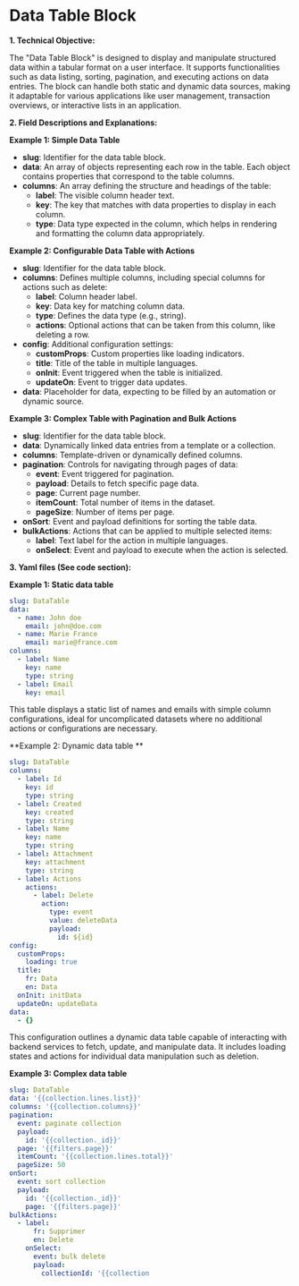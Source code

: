 # Data Table Block


**1. Technical Objective:**

The "Data Table Block" is designed to display and manipulate structured data within a tabular format on a user interface. It supports functionalities such as data listing, sorting, pagination, and executing actions on data entries. The block can handle both static and dynamic data sources, making it adaptable for various applications like user management, transaction overviews, or interactive lists in an application.

**2. Field Descriptions and Explanations:**

**Example 1: Simple Data Table**
- **slug**: Identifier for the data table block.
- **data**: An array of objects representing each row in the table. Each object contains properties that correspond to the table columns.
- **columns**: An array defining the structure and headings of the table:
  - **label**: The visible column header text.
  - **key**: The key that matches with data properties to display in each column.
  - **type**: Data type expected in the column, which helps in rendering and formatting the column data appropriately.

**Example 2: Configurable Data Table with Actions**
- **slug**: Identifier for the data table block.
- **columns**: Defines multiple columns, including special columns for actions such as delete:
  - **label**: Column header label.
  - **key**: Data key for matching column data.
  - **type**: Defines the data type (e.g., string).
  - **actions**: Optional actions that can be taken from this column, like deleting a row.
- **config**: Additional configuration settings:
  - **customProps**: Custom properties like loading indicators.
  - **title**: Title of the table in multiple languages.
  - **onInit**: Event triggered when the table is initialized.
  - **updateOn**: Event to trigger data updates.
- **data**: Placeholder for data, expecting to be filled by an automation or dynamic source.

**Example 3: Complex Table with Pagination and Bulk Actions**
- **slug**: Identifier for the data table block.
- **data**: Dynamically linked data entries from a template or a collection.
- **columns**: Template-driven or dynamically defined columns.
- **pagination**: Controls for navigating through pages of data:
  - **event**: Event triggered for pagination.
  - **payload**: Details to fetch specific page data.
  - **page**: Current page number.
  - **itemCount**: Total number of items in the dataset.
  - **pageSize**: Number of items per page.
- **onSort**: Event and payload definitions for sorting the table data.
- **bulkActions**: Actions that can be applied to multiple selected items:
  - **label**: Text label for the action in multiple languages.
  - **onSelect**: Event and payload to execute when the action is selected.

**3. Yaml files (See code section):**

**Example 1: Static data table**
```yaml
slug: DataTable
data:
  - name: John doe
    email: john@doe.com
  - name: Marie France
    email: marie@france.com
columns:
  - label: Name
    key: name
    type: string
  - label: Email
    key: email
```
This table displays a static list of names and emails with simple column configurations, ideal for uncomplicated datasets where no additional actions or configurations are necessary.

**Example 2: Dynamic data table **
```yaml
slug: DataTable
columns:
  - label: Id
    key: id
    type: string
  - label: Created
    key: created
    type: string
  - label: Name
    key: name
    type: string
  - label: Attachment
    key: attachment
    type: string
  - label: Actions
    actions:
      - label: Delete
        action:
          type: event
          value: deleteData
          payload:
            id: ${id}
config:
  customProps:
    loading: true
  title:
    fr: Data
    en: Data
  onInit: initData
  updateOn: updateData
data:
  - {}
```
This configuration outlines a dynamic data table capable of interacting with backend services to fetch, update, and manipulate data. It includes loading states and actions for individual data manipulation such as deletion.

**Example 3: Complex data table**
```yaml
slug: DataTable
data: '{{collection.lines.list}}'
columns: '{{collection.columns}}'
pagination:
  event: paginate collection
  payload:
    id: '{{collection._id}}'
  page: '{{filters.page}}'
  itemCount: '{{collection.lines.total}}'
  pageSize: 50
onSort:
  event: sort collection
  payload:
    id: '{{collection._id}}'
    page: '{{filters.page}}'
bulkActions:
  - label:
      fr: Supprimer
      en: Delete
    onSelect:
      event: bulk delete
      payload:
        collectionId: '{{collection